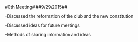 #0th Meeting#
##9/29/2015##

-Discussed the reformation of the club and the new constitution

-Discussed ideas for future meetings

-Methods of sharing information and ideas